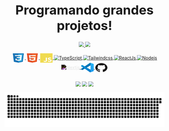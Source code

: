 <div align="center" style="font-size:20px">
<h1>Programando grandes projetos!</h1>
</div>
<div align="center">
  <a href="https://github.com/AdrianPorto">
  <img height="150em" src="https://github-readme-stats.vercel.app/api?username=AdrianPorto&show_icons=true&theme=midnight-purple&include_all_commits=true&title_color=black&count_private=true"/>
  <img height="150em" src="https://github-readme-stats.vercel.app/api/top-langs/?username=AdrianPorto&layout=compact&&title_color=black&theme=midnight-purple"/>
</div>
<div align="center" style="display: inline_block"><br>
  <img align="center" alt="Kenji-CSS" height="30" width="40" src="https://raw.githubusercontent.com/devicons/devicon/master/icons/css3/css3-original.svg">
  <img align="center" alt="Kenji-HTML" height="30" width="40" src="https://raw.githubusercontent.com/devicons/devicon/master/icons/html5/html5-original.svg">
  <img align="center" alt="Kenji-Js" height="30" width="40" src="https://raw.githubusercontent.com/devicons/devicon/master/icons/javascript/javascript-plain.svg">
  <img align="center" alt="TypeScript" height="30" width="40" src="https://cdn.jsdelivr.net/gh/devicons/devicon/icons/typescript/typescript-original.svg">
  <img  align="center" alt="Tailwindcss" height="30" width="40" src="https://cdn.jsdelivr.net/gh/devicons/devicon/icons/tailwindcss/tailwindcss-plain.svg" />          
  <img  align="center" alt="ReactJs" height="30" width="40" src="https://cdn.jsdelivr.net/gh/devicons/devicon/icons/react/react-original.svg" />          
  <img align="center" alt="Nodejs" height="30" width="40" src="https://cdn.jsdelivr.net/gh/devicons/devicon/icons/nodejs/nodejs-plain.svg" />
  <img align="center" alt="Nextjs"  height="30" width="40" style=" filter: invert(100%);" src="https://cdn.jsdelivr.net/gh/devicons/devicon/icons/nextjs/nextjs-original.svg">
  <img align="center" alt="Kenji-Vscode" height="30" width="40" src="https://raw.githubusercontent.com/devicons/devicon/master/icons/vscode/vscode-original.svg"> 
  <img align="center" alt="Kenji-github" height="30" width="40" src="https://raw.githubusercontent.com/devicons/devicon/master/icons/github/github-original.svg">
</div> 
  
  ##
 
<div align="center"> 
  <a href="https://www.instagram.com/adrianp0rto/" target="_blank"><img src="https://img.shields.io/badge/-Instagram-483D8B?style=for-the-badge&logo=instagram&logoColor=white" target="_blank"></a>
  <a href = "mailto:gustosts@gmail.com"><img src="https://img.shields.io/badge/-Gmail-483D8B?style=for-the-badge&logo=gmail&logoColor=white" target="_blank"></a>
  <a href="https://www.linkedin.com/in/adrianporto/" target="_blank"><img src="https://img.shields.io/badge/-LinkedIn-483D8B?style=for-the-badge&logo=linkedin&logoColor=white" target="_blank"></a> 
  
 
  
  ![Snake animation](https://github.com/IsadoraFerrao/IsadoraFerrao/blob/main/snake.svg)
</div>
